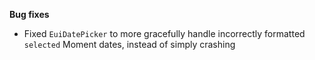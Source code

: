 **Bug fixes**

- Fixed `EuiDatePicker` to more gracefully handle incorrectly formatted `selected` Moment dates, instead of simply crashing

